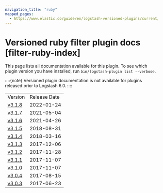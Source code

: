 ```yaml
---
navigation_title: "ruby"
mapped_pages:
  - https://www.elastic.co/guide/en/logstash-versioned-plugins/current/filter-ruby-index.html
---
```


# Versioned ruby filter plugin docs [filter-ruby-index]


This page lists all documentation available for this plugin.  To see which plugin version you have installed, run `bin/logstash-plugin list --verbose`.

::::{note}
Versioned plugin documentation is not available for plugins released prior to Logstash 6.0.
::::


|     |     |
| --- | --- |
| Version | Release Date |
| [v3.1.8](v3-1-8-plugins-filters-ruby.md) | 2022-01-24 |
| [v3.1.7](v3-1-7-plugins-filters-ruby.md) | 2021-05-04 |
| [v3.1.6](v3-1-6-plugins-filters-ruby.md) | 2021-04-26 |
| [v3.1.5](v3-1-5-plugins-filters-ruby.md) | 2018-08-31 |
| [v3.1.4](v3-1-4-plugins-filters-ruby.md) | 2018-03-16 |
| [v3.1.3](v3-1-3-plugins-filters-ruby.md) | 2017-12-06 |
| [v3.1.2](v3-1-2-plugins-filters-ruby.md) | 2017-11-28 |
| [v3.1.1](v3-1-1-plugins-filters-ruby.md) | 2017-11-07 |
| [v3.1.0](v3-1-0-plugins-filters-ruby.md) | 2017-11-07 |
| [v3.0.4](v3-0-4-plugins-filters-ruby.md) | 2017-08-15 |
| [v3.0.3](v3-0-3-plugins-filters-ruby.md) | 2017-06-23 |












